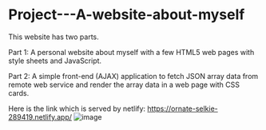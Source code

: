 # Project---A-website-about-myself

This website has two parts.

Part 1: A personal website about myself with a few HTML5 web pages with style sheets and JavaScript.

Part 2: A simple front-end (AJAX) application to fetch JSON array data from remote web service and render the array data in a web page with CSS cards.

Here is the link which is served by netlify: https://ornate-selkie-289419.netlify.app/
![image](https://github.com/user-attachments/assets/0e25d313-8b74-4267-9d72-684f067920d3)
